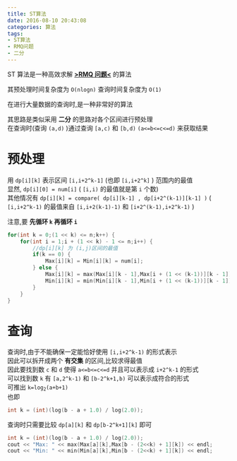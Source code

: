 ```yaml
---
title: ST算法
date: 2016-08-10 20:43:08
categories: 算法
tags:
- ST算法
- RMQ问题
- 二分
---
```

ST 算法是一种高效求解 [**>RMQ 问题<**](/post/Algorithm/RMQ.html) 的算法  

其预处理时间复杂度为 `O(nlogn)` 查询时间复杂度为 `O(1)`  

在进行大量数据的查询时,是一种非常好的算法  

其思路是类似采用 **二分** 的思路对各个区间进行预处理  
在查询时(查询 `(a,d)` )通过查询 `[a,c)` 和 `[b,d)` `(a<=b<=c<=d)` 来获取结果  

<!--more-->
# 预处理

用 `dp[i][k]` 表示区间 `[i,i+2^k-1]` (也即 `[i,i+2^k]` ) 范围内的最值  
显然, `dp[i][0] = num[i]` ( `[i,i)` 的最值就是第 `i` 个数)  
其他情况有 `dp[i][k] = compare( dp[i][k-1] , dp[i+2^(k-1)][k-1] )` 
( `[i,i+2^k-1)` 的最值来自 `[i,i+2(k-1)-1)` 和 `[i+2^(k-1),i+2^k-1)` )  

注意,要 **先循环 `k` 再循环 `i`**  

```cpp 预处理部分
for(int k = 0;(1 << k) <= n;k++) {
    for(int i = 1;i + (1 << k) - 1 <= n;i++) {
        //dp[i][k] 为 (i,j)区间的最值
        if(k == 0) {
            Max[i][k] = Min[i][k] = num[i];
        } else {
            Max[i][k] = max(Max[i][k - 1],Max[i + (1 << (k-1))][k - 1]);
            Min[i][k] = min(Min[i][k - 1],Min[i + (1 << (k-1))][k - 1]);
        }
    }
}
```

# 查询

查询时,由于不能确保一定能恰好使用 `[i,i+2^k-1)` 的形式表示  
因此可以拆开成两个 **有交集** 的区间,比较求得最值  
因此要找到数 `c` 和 `d` 使得 `a<=b<=c<=d` 并且可以表示成 `i+2^k-1` 的形式  
可以找到数 `k` 有 `[a,2^k-1)` 和 `[b-2^k+1,b)` 可以表示成符合的形式  
可推出 <code>k=log<sub>2</sub>(a+b+1)</code>  
也即
```cpp
int k = (int)(log(b - a + 1.0) / log(2.0));
```

查询时只需要比较 `dp[a][k]` 和 `dp[b-2^k+1][k]` 即可  

```cpp 预处理部分
int k = (int)(log(b - a + 1.0) / log(2.0));
cout << "Max: " << max(Max[a][k],Max[b - (2<<k) + 1][k]) << endl;
cout << "Min: " << min(Min[a][k],Min[b - (2<<k) + 1][k]) << endl;
```
